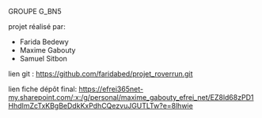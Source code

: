  GROUPE G_BN5
 
 projet réalisé par:
- Farida Bedewy
- Maxime Gabouty
- Samuel Sitbon

lien git : https://github.com/faridabed/projet_roverrun.git

lien fiche dépôt final: https://efrei365net-my.sharepoint.com/:x:/g/personal/maxime_gabouty_efrei_net/EZ8ld68zPD1HhdImZcTxKBgBeDdkKxPdhCQezvuJGUTLTw?e=8lhwie
